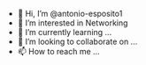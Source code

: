 - 👋 Hi, I’m @antonio-esposito1
- 👀 I’m interested in Networking
- 🌱 I’m currently learning ...
- 💞️ I’m looking to collaborate on ...
- 📫 How to reach me ...

<!---
antonio-esposito1/antonio-esposito1 is a ✨ special ✨ repository because its `README.md` (this file) appears on your GitHub profile.
You can click the Preview link to take a look at your changes.
--->
